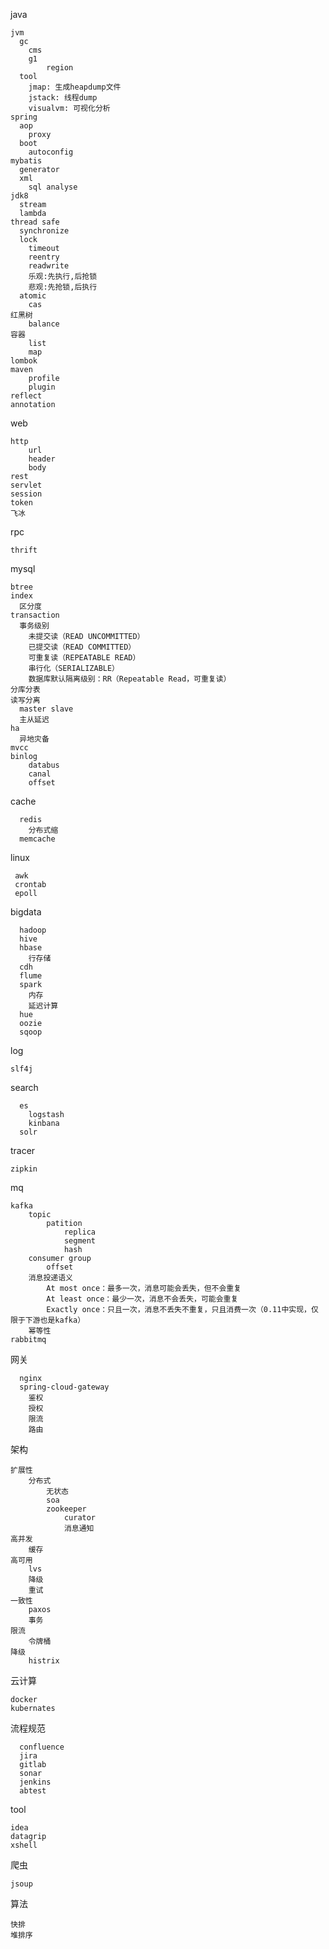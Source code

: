 java

    jvm
      gc
        cms
        g1
            region
      tool
        jmap: 生成heapdump文件
        jstack: 线程dump
        visualvm: 可视化分析
    spring
      aop
        proxy
      boot
        autoconfig
    mybatis
      generator
      xml
        sql analyse
    jdk8
      stream
      lambda
    thread safe
      synchronize
      lock
        timeout
        reentry
        readwrite
        乐观:先执行,后抢锁
        悲观:先抢锁,后执行
      atomic
        cas
    红黑树
        balance
    容器
        list
        map
    lombok
    maven
        profile
        plugin
    reflect
    annotation
    
web
    
    http
        url
        header
        body
    rest
    servlet
    session
    token
    飞冰
    
rpc
    
    thrift

mysql

    btree
    index
      区分度
    transaction
      事务级别
        未提交读（READ UNCOMMITTED）
        已提交读（READ COMMITTED）
        可重复读（REPEATABLE READ）
        串行化（SERIALIZABLE）
        数据库默认隔离级别：RR（Repeatable Read，可重复读）
    分库分表
    读写分离
      master slave
      主从延迟
    ha
      异地灾备
    mvcc
    binlog
        databus
        canal
        offset
  
cache

      redis
        分布式缩
      memcache

linux

     awk
     crontab
     epoll

bigdata

      hadoop
      hive
      hbase
        行存储
      cdh
      flume
      spark
        内存
        延迟计算
      hue
      oozie
      sqoop
  
log

    slf4j
  
search

      es
        logstash
        kinbana
      solr
  
tracer

    zipkin

mq

    kafka
        topic
            patition
                replica
                segment
                hash
        consumer group
            offset
        消息投递语义
            At most once：最多一次，消息可能会丢失，但不会重复
            At least once：最少一次，消息不会丢失，可能会重复
            Exactly once：只且一次，消息不丢失不重复，只且消费一次（0.11中实现，仅限于下游也是kafka）
        幂等性
    rabbitmq

网关

      nginx
      spring-cloud-gateway
        鉴权
        授权
        限流
        路由

架构

    扩展性
        分布式
            无状态
            soa
            zookeeper
                curator
                消息通知
    高并发
        缓存
    高可用
        lvs
        降级
        重试
    一致性
        paxos
        事务
    限流
        令牌桶
    降级
        histrix
  
云计算
    
    docker
    kubernates
    
流程规范

      confluence
      jira
      gitlab
      sonar
      jenkins
      abtest
      
tool
    
    idea
    datagrip
    xshell
    
爬虫
    
    jsoup
  
算法
  
    快排
    堆排序
  
